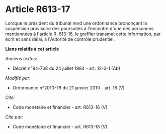 # Article R613-17

Lorsque le président du tribunal rend une ordonnance prononçant la suspension provisoire des poursuites à l'encontre d'une
des personnes mentionnées à l'article R. 613-16, le greffier transmet cette information, par écrit et sans délai, à
l'Autorité de contrôle prudentiel.

**Liens relatifs à cet article**

_Anciens textes_:

  - Décret n°84-708 du 24 juillet 1984 - art. 12-2-1 (Ab)

_Modifié par_:

  - Ordonnance n°2010-76 du 21 janvier 2010 - art. 18 (V)

_Cite_:

  - Code monétaire et financier - art. R613-16 (V)

_Cité par_:

  - Code monétaire et financier - art. R613-18 (V)
